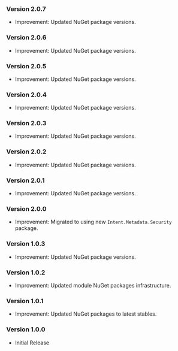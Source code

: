 ### Version 2.0.7

- Improvement: Updated NuGet package versions.

### Version 2.0.6

- Improvement: Updated NuGet package versions.

### Version 2.0.5

- Improvement: Updated NuGet package versions.

### Version 2.0.4

- Improvement: Updated NuGet package versions.

### Version 2.0.3

- Improvement: Updated NuGet package versions.

### Version 2.0.2

- Improvement: Updated NuGet package versions.

### Version 2.0.1

- Improvement: Updated NuGet package versions.

### Version 2.0.0

- Improvement: Migrated to using new `Intent.Metadata.Security` package.

### Version 1.0.3

- Improvement: Updated NuGet package versions.

### Version 1.0.2

- Improvement: Updated module NuGet packages infrastructure.

### Version 1.0.1

- Improvement: Updated NuGet packages to latest stables.

### Version 1.0.0

- Initial Release
